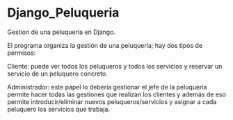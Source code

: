 # Django_Peluqueria
Gestion de una peluquería en Django.

El programa organiza la gestión de una peluquería; hay dos tipos de permisos:

Cliente: puede ver todos los peluqueros y todos los servicios y reservar un servicio de un peluquero concreto.

Administrador: este papel lo debería gestionar el jefe de la peluquería permite hacer todas las gestiones que realizan los clientes
y además de eso permite introducir/eliminar nuevos peluqueros/servicios y asignar a cada peluquero los servicios que trabaja.

